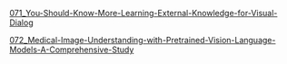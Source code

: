 [071_You-Should-Know-More-Learning-External-Knowledge-for-Visual-Dialog](071/071_You-Should-Know-More-Learning-External-Knowledge-for-Visual-Dialog.md)

[072_Medical-Image-Understanding-with-Pretrained-Vision-Language-Models-A-Comprehensive-Study](072/072_Medical-Image-Understanding-with-Pretrained-Vision-Language-Models-A-Comprehensive-Study.md)